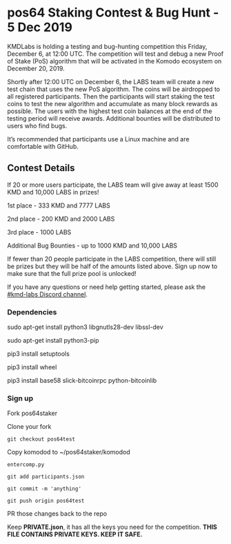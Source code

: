 # pos64 Staking Contest & Bug Hunt - 5 Dec 2019

KMDLabs is holding a testing and bug-hunting competition this Friday, December 6, at 12:00 UTC. The competition will test and debug a new Proof of Stake (PoS) algorithm that will be activated in the Komodo ecosystem on December 20, 2019. 

Shortly after 12:00 UTC on December 6, the LABS team will create a new test chain that uses the new PoS algorithm. The coins will be airdropped to all registered participants. Then the participants will start staking the test coins to test the new algorithm and accumulate as many block rewards as possible. The users with the highest test coin balances at the end of the testing period will receive awards. Additional bounties will be distributed to users who find bugs.

It’s recommended that participants use a Linux machine and are comfortable with GitHub.

## Contest Details

If 20 or more users participate, the LABS team will give away at least 1500 KMD and 10,000 LABS in prizes! 

1st place - 333 KMD and 7777 LABS

2nd place - 200 KMD and 2000 LABS

3rd place - 1000 LABS

Additional Bug Bounties - up to 1000 KMD and 10,000 LABS

If fewer than 20 people participate in the LABS competition, there will still be prizes but they will be half of the amounts listed above. Sign up now to make sure that the full prize pool is unlocked!

If you have any questions or need help getting started, please ask the [#kmd-labs Discord channel](https://discord.gg/593akQW).

### Dependencies

sudo apt-get install python3 libgnutls28-dev libssl-dev

sudo apt-get install python3-pip

pip3 install setuptools

pip3 install wheel

pip3 install base58 slick-bitcoinrpc python-bitcoinlib

### Sign up

Fork pos64staker

Clone your fork

```
git checkout pos64test
```

Copy komodod to ~/pos64staker/komodod

```
entercomp.py
```
```
git add participants.json
```
```
git commit -m 'anything'
```
```
git push origin pos64test
```
PR those changes back to the repo

Keep **PRIVATE.json**, it has all the keys you need for the competition. **THIS FILE CONTAINS PRIVATE KEYS. KEEP IT SAFE.**
